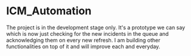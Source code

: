 # ICM_Automation
The project is in the development stage only. It's a prototype we can say which is now just checking for the new incidents in the queue and acknowledging them on every new refresh. 
I am building other functionalities on top of it and will improve each and everyday.
